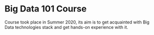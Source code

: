 # Big Data 101 Course

Course took place in Summer 2020, its aim is to get acquainted with 
Big Data technologies stack and get hands-on experience with it.